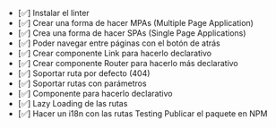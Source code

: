 - [✅] Instalar el linter
- [✅] Crear una forma de hacer MPAs (Multiple Page Application)
- [✅] Crea una forma de hacer SPAs (Single Page Applications)
- [✅] Poder navegar entre páginas con el botón de atrás
- [✅] Crear componente Link para hacerlo declarativo
- [✅] Crear componente Router para hacerlo más declarativo
- [✅] Soportar ruta por defecto (404)
- [✅] Soportar rutas con parámetros
- [✅] Componente para hacerlo declarativo
- [✅] Lazy Loading de las rutas
- [✅] Hacer un i18n con las rutas
  Testing
  Publicar el paquete en NPM
